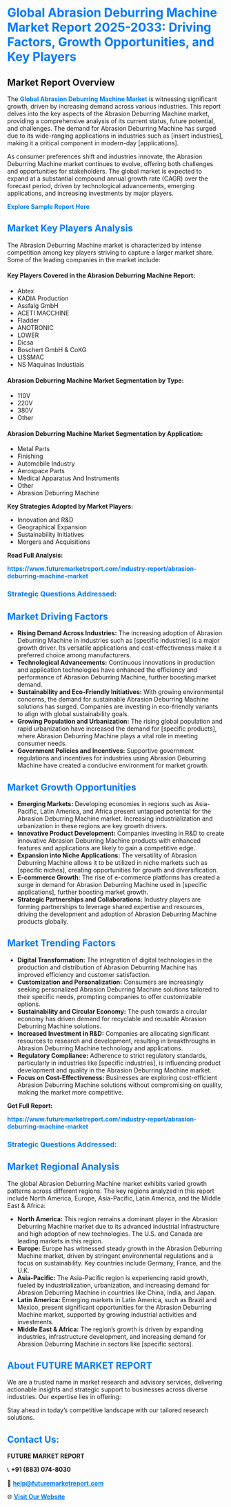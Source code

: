<h1 style="color: #007BFF;">Global Abrasion Deburring Machine Market Report 2025-2033: Driving Factors, Growth Opportunities, and Key Players</h1>

<section id="overview">
<h2>Market Report Overview</h2>
<p>The <a href="https://www.futuremarketreport.com/industry-report/abrasion-deburring-machine-market" style="color: #007BFF; text-decoration: none;"><strong>Global Abrasion Deburring Machine Market</strong></a> is witnessing significant growth, driven by increasing demand across various industries. This report delves into the key aspects of the Abrasion Deburring Machine market, providing a comprehensive analysis of its current status, future potential, and challenges. The demand for Abrasion Deburring Machine has surged due to its wide-ranging applications in industries such as [insert industries], making it a critical component in modern-day [applications].</p>
<p>As consumer preferences shift and industries innovate, the Abrasion Deburring Machine market continues to evolve, offering both challenges and opportunities for stakeholders. The global market is expected to expand at a substantial compound annual growth rate (CAGR) over the forecast period, driven by technological advancements, emerging applications, and increasing investments by major players.</p>
</section>

<section id="overview">
<p><a href="https://www.futuremarketreport.com/request-sample/reportId=127790" style="color: #007BFF; text-decoration: none;"><strong>Explore Sample Report Here</strong></a></p>
</section>

<section id="key-players">
<h2 style="color: #007BFF;">Market Key Players Analysis</h2>
<p>The Abrasion Deburring Machine market is characterized by intense competition among key players striving to capture a larger market share. Some of the leading companies in the market include:</p>
<h4>Key Players Covered in the Abrasion Deburring Machine Report:</h4>
<ul><li>Abtex</li><li>KADIA Production</li><li>Assfalg GmbH</li><li>ACETI MACCHINE</li><li>Fladder</li><li>ANOTRONIC</li><li>LOWER</li><li>Dicsa</li><li>Boschert GmbH &amp; CoKG</li><li>LISSMAC</li><li>NS Maquinas Industiais</li></ul>
<h4>Abrasion Deburring Machine Market Segmentation by Type:</h4>
<ul><li>110V</li><li>220V</li><li>380V</li><li>Other</li></ul>

<h4>Abrasion Deburring Machine Market Segmentation by Application:</h4>
<ul><li>Metal Parts</li><li>Finishing</li><li>Automobile Industry</li><li>Aerospace Parts</li><li>Medical Apparatus And Instruments</li><li>Other</li><li>Abrasion Deburring Machine</li></ul>
<p><strong>Key Strategies Adopted by Market Players:</strong></p>
<ul>
<li>Innovation and R&D</li>
<li>Geographical Expansion</li>
<li>Sustainability Initiatives</li>
<li>Mergers and Acquisitions</li>
</ul>
</section>

<section>
<p><strong>Read Full Analysis: </strong></p><a href="https://www.futuremarketreport.com/industry-report/abrasion-deburring-machine-market" style="color: #007BFF; text-decoration: none;"><strong>https://www.futuremarketreport.com/industry-report/abrasion-deburring-machine-market</strong></a>
<h3 style="color: #007BFF;">Strategic Questions Addressed:</h3>
</section>

<section id="driving-factors">
<h2 style="color: #007BFF;">Market Driving Factors</h2>
<ul>
<li><strong>Rising Demand Across Industries:</strong> The increasing adoption of Abrasion Deburring Machine in industries such as [specific industries] is a major growth driver. Its versatile applications and cost-effectiveness make it a preferred choice among manufacturers.</li>
<li><strong>Technological Advancements:</strong> Continuous innovations in production and application technologies have enhanced the efficiency and performance of Abrasion Deburring Machine, further boosting market demand.</li>
<li><strong>Sustainability and Eco-Friendly Initiatives:</strong> With growing environmental concerns, the demand for sustainable Abrasion Deburring Machine solutions has surged. Companies are investing in eco-friendly variants to align with global sustainability goals.</li>
<li><strong>Growing Population and Urbanization:</strong> The rising global population and rapid urbanization have increased the demand for [specific products], where Abrasion Deburring Machine plays a vital role in meeting consumer needs.</li>
<li><strong>Government Policies and Incentives:</strong> Supportive government regulations and incentives for industries using Abrasion Deburring Machine have created a conducive environment for market growth.</li>
</ul>
</section>

<section id="growth-opportunities">
<h2 style="color: #007BFF;">Market Growth Opportunities</h2>
<ul>
<li><strong>Emerging Markets:</strong> Developing economies in regions such as Asia-Pacific, Latin America, and Africa present untapped potential for the Abrasion Deburring Machine market. Increasing industrialization and urbanization in these regions are key growth drivers.</li>
<li><strong>Innovative Product Development:</strong> Companies investing in R&D to create innovative Abrasion Deburring Machine products with enhanced features and applications are likely to gain a competitive edge.</li>
<li><strong>Expansion into Niche Applications:</strong> The versatility of Abrasion Deburring Machine allows it to be utilized in niche markets such as [specific niches], creating opportunities for growth and diversification.</li>
<li><strong>E-commerce Growth:</strong> The rise of e-commerce platforms has created a surge in demand for Abrasion Deburring Machine used in [specific applications], further boosting market growth.</li>
<li><strong>Strategic Partnerships and Collaborations:</strong> Industry players are forming partnerships to leverage shared expertise and resources, driving the development and adoption of Abrasion Deburring Machine products globally.</li>
</ul>
</section>

<section id="trending-factors">
<h2 style="color: #007BFF;">Market Trending Factors</h2>
<ul>
<li><strong>Digital Transformation:</strong> The integration of digital technologies in the production and distribution of Abrasion Deburring Machine has improved efficiency and customer satisfaction.</li>
<li><strong>Customization and Personalization:</strong> Consumers are increasingly seeking personalized Abrasion Deburring Machine solutions tailored to their specific needs, prompting companies to offer customizable options.</li>
<li><strong>Sustainability and Circular Economy:</strong> The push towards a circular economy has driven demand for recyclable and reusable Abrasion Deburring Machine solutions.</li>
<li><strong>Increased Investment in R&D:</strong> Companies are allocating significant resources to research and development, resulting in breakthroughs in Abrasion Deburring Machine technology and applications.</li>
<li><strong>Regulatory Compliance:</strong> Adherence to strict regulatory standards, particularly in industries like [specific industries], is influencing product development and quality in the Abrasion Deburring Machine market.</li>
<li><strong>Focus on Cost-Effectiveness:</strong> Businesses are exploring cost-efficient Abrasion Deburring Machine solutions without compromising on quality, making the market more competitive.</li>
</ul>
</section>

<section>
<p><strong>Get Full Report: </strong></p><a href="https://www.futuremarketreport.com/industry-report/abrasion-deburring-machine-market" style="color: #007BFF; text-decoration: none;"><strong>https://www.futuremarketreport.com/industry-report/abrasion-deburring-machine-market</strong></a>
<h3 style="color: #007BFF;">Strategic Questions Addressed:</h3>
</section>


<section id="regional-analysis">
<h2 style="color: #007BFF;">Market Regional Analysis</h2>
<p>The global Abrasion Deburring Machine market exhibits varied growth patterns across different regions. The key regions analyzed in this report include North America, Europe, Asia-Pacific, Latin America, and the Middle East & Africa:</p>
<ul>
<li><strong>North America:</strong> This region remains a dominant player in the Abrasion Deburring Machine market due to its advanced industrial infrastructure and high adoption of new technologies. The U.S. and Canada are leading markets in this region.</li>
<li><strong>Europe:</strong> Europe has witnessed steady growth in the Abrasion Deburring Machine market, driven by stringent environmental regulations and a focus on sustainability. Key countries include Germany, France, and the U.K.</li>
<li><strong>Asia-Pacific:</strong> The Asia-Pacific region is experiencing rapid growth, fueled by industrialization, urbanization, and increasing demand for Abrasion Deburring Machine in countries like China, India, and Japan.</li>
<li><strong>Latin America:</strong> Emerging markets in Latin America, such as Brazil and Mexico, present significant opportunities for the Abrasion Deburring Machine market, supported by growing industrial activities and investments.</li>
<li><strong>Middle East & Africa:</strong> The region’s growth is driven by expanding industries, infrastructure development, and increasing demand for Abrasion Deburring Machine in sectors like [specific sectors].</li>
</ul>
</section>

<footer>
<h2 style="color: #007BFF;">About FUTURE MARKET REPORT</h2>
<p>We are a trusted name in market research and advisory services, delivering actionable insights and strategic support to businesses across diverse industries. Our expertise lies in offering:</p>

<p>Stay ahead in today’s competitive landscape with our tailored research solutions.</p>

<h2 style="color: #007BFF;">Contact Us:</h2>
<p><strong>FUTURE MARKET REPORT</strong></p>
<p>📞 <strong>+91 (883) 074-8030</strong></p>
<p>📧 <strong><a href="mailto:help@futuremarketreport.com" style="color: #007BFF;">help@futuremarketreport.com</a></strong></p>
<p>🌐 <strong><a href="https://www.futuremarketreport.com/" style="color: #007BFF;">Visit Our Website</a></strong></p>
</footer>